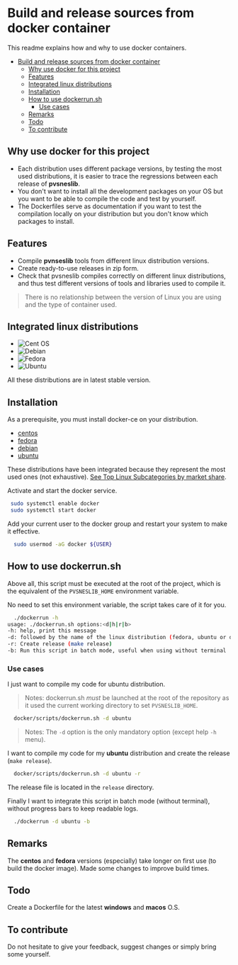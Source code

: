 # Build and release sources from docker container

This readme explains how and why to use docker containers.

- [Build and release sources from docker container](#build-and-release-sources-from-docker-container)
  - [Why use docker for this project](#why-use-docker-for-this-project)
  - [Features](#features)
  - [Integrated linux distributions](#integrated-linux-distributions)
  - [Installation](#installation)
  - [How to use dockerrun.sh](#how-to-use-dockerrunsh)
    - [Use cases](#use-cases)
  - [Remarks](#remarks)
  - [Todo](#todo)
  - [To contribute](#to-contribute)

## Why use docker for this project

- Each distribution uses different package versions, by testing the most used distributions, it is easier to trace the regressions between each release of **pvsneslib**.
- You don't want to install all the development packages on your OS but you want to be able to compile the code and test by yourself.
- The Dockerfiles serve as documentation if you want to test the compilation locally on your distribution but you don't know which packages to install.


## Features

- Compile **pvnseslib** tools from different linux distribution versions.
- Create ready-to-use releases in zip form.
- Check that pvsneslib compiles correctly on different linux distributions, and thus test different versions of tools and libraries used to compile it.

> There is no relationship between the version of Linux you are using and the type of container used.

## Integrated linux distributions

- ![Cent OS](https://img.shields.io/badge/cent%20os-002260?style=for-the-badge&logo=centos&logoColor=F0F0F0)
- ![Debian](https://img.shields.io/badge/Debian-D70A53?style=for-the-badge&logo=debian&logoColor=white)
- ![Fedora](https://img.shields.io/badge/Fedora-294172?style=for-the-badge&logo=fedora&logoColor=white)
- ![Ubuntu](https://img.shields.io/badge/Ubuntu-E95420?style=for-the-badge&logo=ubuntu&logoColor=white)

All these distributions are in latest stable version.

## Installation

As a prerequisite, you must install docker-ce on your distribution.

- [centos](https://docs.docker.com/engine/install/centos/)
- [fedora](https://docs.docker.com/engine/install/fedora/)
- [debian](https://docs.docker.com/engine/install/debian/)
- [ubuntu](https://docs.docker.com/engine/install/ubuntu/)

These distributions have been integrated because they represent the most used ones (not exhaustive). [See Top Linux Subcategories by market share](https://truelist.co/blog/linux-statistics/).


Activate and start the docker service.

```bash
 sudo systemctl enable docker
 sudo systemctl start docker
```

Add your current user to the docker group and restart your system to make it effective.

```bash
  sudo usermod -aG docker ${USER}
```

## How to use dockerrun.sh

Above all, this script must be executed at the root of the project, which is the equivalent of the `PVSNESLIB_HOME` environment variable.

No need to set this environment variable, the script takes care of it for you.

```bash
  ./dockerrun -h
usage: ./dockerrun.sh options:<d|h|r|b>
-h: help, print this message
-d: followed by the name of the linux distribution (fedora, ubuntu or debian)
-r: Create release (make release)
-b: Run this script in batch mode, useful when using without terminal
```

### Use cases

I just want to compile my code for ubuntu distribution.

> Notes: dockerrun.sh *must* be launched at the root of the repository as it used the current working directory to set `PVSNESLIB_HOME`.

```bash
  docker/scripts/dockerrun.sh -d ubuntu

```

> Notes: The `-d` option is the only mandatory option (except help `-h` menu).

I want to compile my code for my **ubuntu** distribution and create the release (`make release`).

```bash
  docker/scripts/dockerrun.sh -d ubuntu -r

```

The release file is located in the `release` directory.

Finally I want to integrate this script in batch mode (without terminal), without progress bars to keep readable logs.

```bash
  ./dockerrun -d ubuntu -b

```

## Remarks

The **centos** and **fedora** versions (especially) take longer on first use (to build the docker image). Made some changes to improve build times.

## Todo

Create a Dockerfile for the latest **windows** and **macos** O.S.

## To contribute

Do not hesitate to give your feedback, suggest changes or simply bring some yourself.
